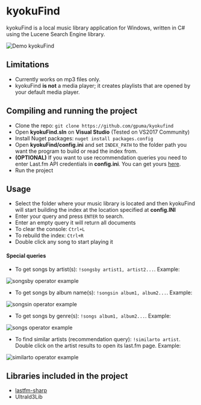 # kyokuFind

kyokuFind is a local music library application for Windows, written in C# using the Lucene Search Engine library.

![Demo kyokuFind](https://i.imgur.com/mFOLIAY.gif)

## Limitations

- Currently works on mp3 files only.
- kyokuFind **is not** a media player; it creates playlists that are opened by your default media player.

## Compiling and running the project

- Clone the repo: `git clone https://github.com/gpuma/kyokufind`
- Open **kyokuFind.sln** on **Visual Studio** (Tested on VS2017 Community)
- Install Nuget packages: `nuget install packages.config`
- Open **kyokuFind/config.ini** and set `INDEX_PATH` to the folder path you want the program to build or read the index from.
- **(OPTIONAL)** If you want to use recommendation queries you need to enter Last.fm API credentials in **config.ini**. You can get yours [here](https://www.last.fm/api).
- Run the project

## Usage

- Select the folder where your music library is located and then kyokuFind will start building the index at the location specified at **config.INI**
- Enter your query and press `ENTER` to search.
- Enter an empty query it will return all documents
- To clear the console: `Ctrl+L`
- To rebuild the index: `Ctrl+R`
- Double click any song to start playing it

#### Special queries
- To get songs by artist(s): `!songsby artist1, artist2...`. Example:

![songsby operator example](https://imgur.com/ICwXY7R.gif)

- To get songs by album name(s): `!songsin album1, album2...`. Example:

![songsin operator example](https://i.imgur.com/DrJ3YbB.gif)

- To get songs by genre(s): `!songs album1, album2...`. Example:

![songs operator example](https://i.imgur.com/13e8yzr.gif)

- To find similar artists (recommendation query): `!similarto artist`. Double click on the artist results to open its last.fm page. Example:

![similarto operator example](https://i.imgur.com/jDC4Jgh.gif)

## Libraries included in the project

- [lastfm-sharp](https://code.google.com/archive/p/lastfm-sharp/)
- UltraId3Lib